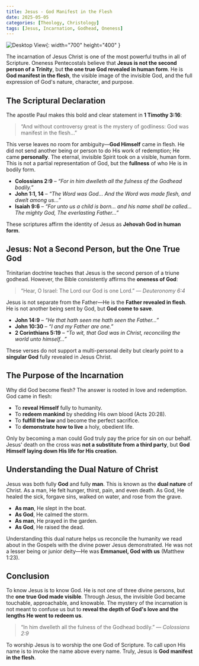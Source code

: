 ```yaml
---
title: Jesus - God Manifest in the Flesh
date: 2025-05-05
categories: [Theology, Christology]
tags: [Jesus, Incarnation, Godhead, Oneness]
---
```


![Desktop View](https://images.unsplash.com/photo-1509021436665-8f07dbf5bf1d?q=80&w=1974&auto=format&fit=crop&ixlib=rb-4.1.0&ixid=M3wxMjA3fDB8MHxwaG90by1wYWdlfHx8fGVufDB8fHx8fA%3D%3D){: width="700" height="400" }

The incarnation of Jesus Christ is one of the most powerful truths in all of Scripture. Oneness Pentecostals believe that **Jesus is not the second person of a Trinity**, but **the one true God revealed in human form**. He is **God manifest in the flesh**, the visible image of the invisible God, and the full expression of God's nature, character, and purpose.

## The Scriptural Declaration

The apostle Paul makes this bold and clear statement in **1 Timothy 3:16**:

> “And without controversy great is the mystery of godliness: God was manifest in the flesh…”

This verse leaves no room for ambiguity—**God Himself** came in flesh. He did not send another being or person to do His work of redemption; He came **personally**. The eternal, invisible Spirit took on a visible, human form. This is not a partial representation of God, but the **fullness** of who He is in bodily form.

- **Colossians 2:9** – _“For in him dwelleth all the fulness of the Godhead bodily.”_
- **John 1:1, 14** – _“The Word was God… And the Word was made flesh, and dwelt among us…”_
- **Isaiah 9:6** – _“For unto us a child is born… and his name shall be called… The mighty God, The everlasting Father…”_

These scriptures affirm the identity of Jesus as **Jehovah God in human form**.

## Jesus: Not a Second Person, but the One True God

Trinitarian doctrine teaches that Jesus is the second person of a triune godhead. However, the Bible consistently affirms the **oneness of God**:

> “Hear, O Israel: The Lord our God is one Lord.” — _Deuteronomy 6:4_

Jesus is not separate from the Father—He is the **Father revealed in flesh**. He is not another being sent by God, but **God come to save**.

- **John 14:9** – _“He that hath seen me hath seen the Father…”_
- **John 10:30** – _“I and my Father are one.”_
- **2 Corinthians 5:19** – _“To wit, that God was in Christ, reconciling the world unto himself…”_

These verses do not support a multi-personal deity but clearly point to a **singular God** fully revealed in Jesus Christ.

## The Purpose of the Incarnation

Why did God become flesh? The answer is rooted in love and redemption. God came in flesh:

- To **reveal Himself** fully to humanity.
- To **redeem mankind** by shedding His own blood (Acts 20:28).
- To **fulfill the law** and become the perfect sacrifice.
- To **demonstrate how to live** a holy, obedient life.

Only by becoming a man could God truly pay the price for sin on our behalf. Jesus' death on the cross was **not a substitute from a third party**, but **God Himself laying down His life for His creation**.

## Understanding the Dual Nature of Christ

Jesus was both fully **God** and fully **man**. This is known as the **dual nature** of Christ. As a man, He felt hunger, thirst, pain, and even death. As God, He healed the sick, forgave sins, walked on water, and rose from the grave.

- **As man**, He slept in the boat.
- **As God**, He calmed the storm.
- **As man**, He prayed in the garden.
- **As God**, He raised the dead.

Understanding this dual nature helps us reconcile the humanity we read about in the Gospels with the divine power Jesus demonstrated. He was not a lesser being or junior deity—He was **Emmanuel, God with us** (Matthew 1:23).

## Conclusion

To know Jesus is to know God. He is not one of three divine persons, but the **one true God made visible**. Through Jesus, the invisible God became touchable, approachable, and knowable. The mystery of the incarnation is not meant to confuse us but to **reveal the depth of God's love and the lengths He went to redeem us**.

> “In him dwelleth all the fulness of the Godhead bodily.” — _Colossians 2:9_

To worship Jesus is to worship the one God of Scripture. To call upon His name is to invoke the name above every name. Truly, Jesus is **God manifest in the flesh**.
